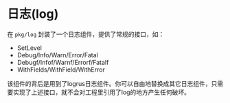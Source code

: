 # 日志(log)

在 `pkg/log` 封装了一个日志组件，提供了常规的接口，如：

* SetLevel
* Debug/Info/Warn/Error/Fatal
* Debugf/Infof/Warnf/Errorf/Fatalf
* WithFields/WithField/WithError

该组件的背后是用到了logrus日志组件。你可以自由地替换成其它日志组件，只需要实现了上述接口，就不会对工程里引用了log的地方产生任何破坏。
